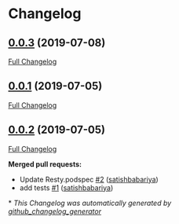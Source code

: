 # Changelog

## [0.0.3](https://github.com/satishbabariya/Resty/tree/0.0.3) (2019-07-08)

[Full Changelog](https://github.com/satishbabariya/Resty/compare/0.0.1...0.0.3)

## [0.0.1](https://github.com/satishbabariya/Resty/tree/0.0.1) (2019-07-05)

[Full Changelog](https://github.com/satishbabariya/Resty/compare/0.0.2...0.0.1)

## [0.0.2](https://github.com/satishbabariya/Resty/tree/0.0.2) (2019-07-05)

[Full Changelog](https://github.com/satishbabariya/Resty/compare/26d6a664dd8ef017d215716b05712cd88cf922b8...0.0.2)

**Merged pull requests:**

- Update Resty.podspec [\#2](https://github.com/satishbabariya/resty/pull/2) ([satishbabariya](https://github.com/satishbabariya))
- add tests [\#1](https://github.com/satishbabariya/resty/pull/1) ([satishbabariya](https://github.com/satishbabariya))



\* *This Changelog was automatically generated by [github_changelog_generator](https://github.com/github-changelog-generator/github-changelog-generator)*
